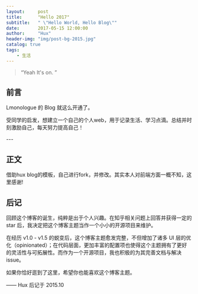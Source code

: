```yaml
---
layout:     post
title:      "Hello 2017"
subtitle:   " \"Hello World, Hello Blog\""
date:       2017-05-15 12:00:00
author:     "Hux"
header-img: "img/post-bg-2015.jpg"
catalog: true
tags:
    - 生活
---
```


> “Yeah It's on. ”


## 前言

Lmonologue 的 Blog 就这么开通了。

[ ](#build) 



受同学的启发，想建立一个自己的个人web，用于记录生活、学习点滴。总结并时刻激励自己，每天努力提高自己！


<p id = "build"></p>
---

## 正文


借助hux blog的模板，自己进行fork，并修改。其实本人对前端方面一概不知，这里感谢!


## 后记

回顾这个博客的诞生，纯粹是出于个人兴趣。在知乎相关问题上回答并获得一定的 star 后，我决定把这个博客主题当作一个小小的开源项目来维护。

在经历 v1.0 - v1.5 的蜕变后，这个博客主题愈发完整，不但增加了诸多 UI 层的优化（opinionated）；在代码层面，更加丰富的配置项也使得这个主题拥有了更好的灵活性与可拓展性。而作为一个开源项目，我也积极的为其完善文档与解决 issue。

如果你恰好逛到了这里，希望你也能喜欢这个博客主题。

—— Hux 后记于 2015.10


